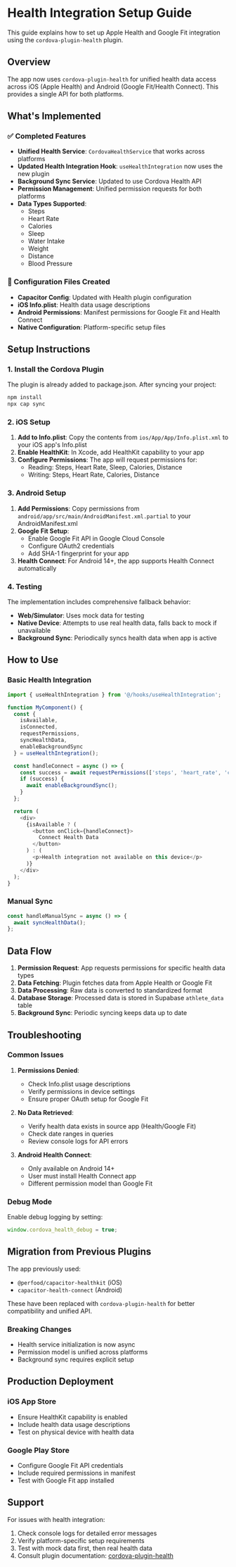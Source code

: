 # Health Integration Setup Guide

This guide explains how to set up Apple Health and Google Fit integration using the `cordova-plugin-health` plugin.

## Overview

The app now uses `cordova-plugin-health` for unified health data access across iOS (Apple Health) and Android (Google Fit/Health Connect). This provides a single API for both platforms.

## What's Implemented

### ✅ Completed Features
- **Unified Health Service**: `CordovaHealthService` that works across platforms
- **Updated Health Integration Hook**: `useHealthIntegration` now uses the new plugin
- **Background Sync Service**: Updated to use Cordova Health API
- **Permission Management**: Unified permission requests for both platforms
- **Data Types Supported**:
  - Steps
  - Heart Rate
  - Calories
  - Sleep
  - Water Intake
  - Weight
  - Distance
  - Blood Pressure

### 🔧 Configuration Files Created
- **Capacitor Config**: Updated with Health plugin configuration
- **iOS Info.plist**: Health data usage descriptions
- **Android Permissions**: Manifest permissions for Google Fit and Health Connect
- **Native Configuration**: Platform-specific setup files

## Setup Instructions

### 1. Install the Cordova Plugin

The plugin is already added to package.json. After syncing your project:

```bash
npm install
npx cap sync
```

### 2. iOS Setup

1. **Add to Info.plist**: Copy the contents from `ios/App/App/Info.plist.xml` to your iOS app's Info.plist
2. **Enable HealthKit**: In Xcode, add HealthKit capability to your app
3. **Configure Permissions**: The app will request permissions for:
   - Reading: Steps, Heart Rate, Sleep, Calories, Distance
   - Writing: Steps, Heart Rate, Calories, Distance

### 3. Android Setup

1. **Add Permissions**: Copy permissions from `android/app/src/main/AndroidManifest.xml.partial` to your AndroidManifest.xml
2. **Google Fit Setup**: 
   - Enable Google Fit API in Google Cloud Console
   - Configure OAuth2 credentials
   - Add SHA-1 fingerprint for your app
3. **Health Connect**: For Android 14+, the app supports Health Connect automatically

### 4. Testing

The implementation includes comprehensive fallback behavior:
- **Web/Simulator**: Uses mock data for testing
- **Native Device**: Attempts to use real health data, falls back to mock if unavailable
- **Background Sync**: Periodically syncs health data when app is active

## How to Use

### Basic Health Integration

```typescript
import { useHealthIntegration } from '@/hooks/useHealthIntegration';

function MyComponent() {
  const {
    isAvailable,
    isConnected,
    requestPermissions,
    syncHealthData,
    enableBackgroundSync
  } = useHealthIntegration();

  const handleConnect = async () => {
    const success = await requestPermissions(['steps', 'heart_rate', 'calories']);
    if (success) {
      await enableBackgroundSync();
    }
  };

  return (
    <div>
      {isAvailable ? (
        <button onClick={handleConnect}>
          Connect Health Data
        </button>
      ) : (
        <p>Health integration not available on this device</p>
      )}
    </div>
  );
}
```

### Manual Sync

```typescript
const handleManualSync = async () => {
  await syncHealthData();
};
```

## Data Flow

1. **Permission Request**: App requests permissions for specific health data types
2. **Data Fetching**: Plugin fetches data from Apple Health or Google Fit
3. **Data Processing**: Raw data is converted to standardized format
4. **Database Storage**: Processed data is stored in Supabase `athlete_data` table
5. **Background Sync**: Periodic syncing keeps data up to date

## Troubleshooting

### Common Issues

1. **Permissions Denied**: 
   - Check Info.plist usage descriptions
   - Verify permissions in device settings
   - Ensure proper OAuth setup for Google Fit

2. **No Data Retrieved**:
   - Verify health data exists in source app (Health/Google Fit)
   - Check date ranges in queries
   - Review console logs for API errors

3. **Android Health Connect**:
   - Only available on Android 14+
   - User must install Health Connect app
   - Different permission model than Google Fit

### Debug Mode

Enable debug logging by setting:
```typescript
window.cordova_health_debug = true;
```

## Migration from Previous Plugins

The app previously used:
- `@perfood/capacitor-healthkit` (iOS)
- `capacitor-health-connect` (Android)

These have been replaced with `cordova-plugin-health` for better compatibility and unified API.

### Breaking Changes

- Health service initialization is now async
- Permission model is unified across platforms
- Background sync requires explicit setup

## Production Deployment

### iOS App Store
- Ensure HealthKit capability is enabled
- Include health data usage descriptions
- Test on physical device with health data

### Google Play Store
- Configure Google Fit API credentials
- Include required permissions in manifest
- Test with Google Fit app installed

## Support

For issues with health integration:
1. Check console logs for detailed error messages
2. Verify platform-specific setup requirements
3. Test with mock data first, then real health data
4. Consult plugin documentation: [cordova-plugin-health](https://github.com/dariosalvi78/cordova-plugin-health)
